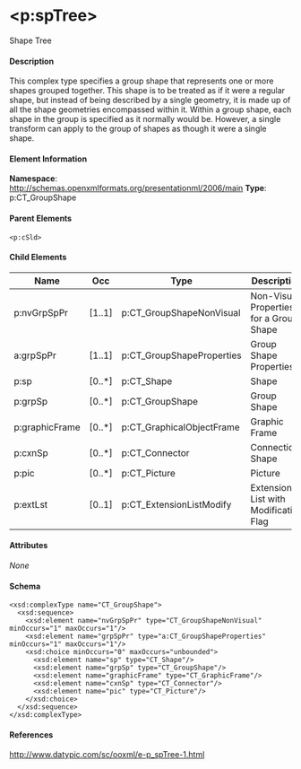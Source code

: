 # &lt;p:spTree&gt;

Shape Tree

#### Description

This complex type specifies a group shape that represents one or more shapes grouped together. This shape is to be treated as if it were a regular shape, but instead of being described by a single geometry, it is made up of all the shape geometries encompassed within it. Within a group shape, each shape in the group is specified as it normally would be. However, a single transform can apply to the group of shapes as though it were a single shape.

#### Element Information

**Namespace**: http://schemas.openxmlformats.org/presentationml/2006/main
**Type**: p:CT_GroupShape

#### Parent Elements

`<p:cSld>`

#### Child Elements

Name           | Occ    | Type                      | Description
-------------- | ------ | ------------------------- | ----------------------------
p:nvGrpSpPr    | [1..1] | p:CT_GroupShapeNonVisual  | Non-Visual Properties for a Group Shape
a:grpSpPr      | [1..1] | p:CT_GroupShapeProperties | Group Shape Properties
p:sp           | [0..*] | p:CT_Shape                | Shape
p:grpSp        | [0..*] | p:CT_GroupShape           | Group Shape
p:graphicFrame | [0..*] | p:CT_GraphicalObjectFrame | Graphic Frame
p:cxnSp        | [0..*] | p:CT_Connector            | Connection Shape
p:pic          | [0..*] | p:CT_Picture              | Picture
p:extLst       | [0..1] | p:CT_ExtensionListModify  | Extension List with Modification Flag

#### Attributes

*None*

#### Schema

```
<xsd:complexType name="CT_GroupShape">
  <xsd:sequence>
    <xsd:element name="nvGrpSpPr" type="CT_GroupShapeNonVisual" minOccurs="1" maxOccurs="1"/>
    <xsd:element name="grpSpPr" type="a:CT_GroupShapeProperties" minOccurs="1" maxOccurs="1"/>
    <xsd:choice minOccurs="0" maxOccurs="unbounded">
      <xsd:element name="sp" type="CT_Shape"/>
      <xsd:element name="grpSp" type="CT_GroupShape"/>
      <xsd:element name="graphicFrame" type="CT_GraphicFrame"/>
      <xsd:element name="cxnSp" type="CT_Connector"/>
      <xsd:element name="pic" type="CT_Picture"/>
    </xsd:choice>
  </xsd:sequence>
</xsd:complexType>
```

#### References

http://www.datypic.com/sc/ooxml/e-p_spTree-1.html

